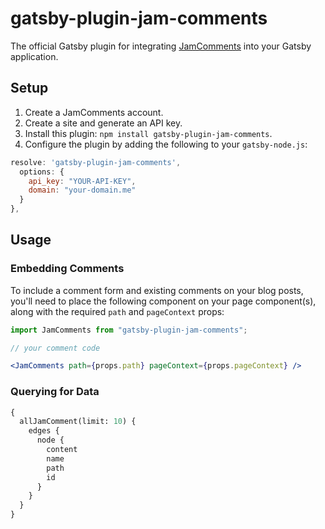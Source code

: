 # gatsby-plugin-jam-comments

The official Gatsby plugin for integrating [JamComments](https://jamcomments.com) into your Gatsby application.

## Setup

1. Create a JamComments account.
2. Create a site and generate an API key.
3. Install this plugin: `npm install gatsby-plugin-jam-comments`.
4. Configure the plugin by adding the following to your `gatsby-node.js`:

```js
resolve: 'gatsby-plugin-jam-comments',
  options: {
    api_key: "YOUR-API-KEY",
    domain: "your-domain.me"
  }
},
```

## Usage

### Embedding Comments

To include a comment form and existing comments on your blog posts, you'll need to place the following component on your page component(s), along with the required `path` and `pageContext` props:

```jsx
import JamComments from "gatsby-plugin-jam-comments";

// your comment code

<JamComments path={props.path} pageContext={props.pageContext} />
```

### Querying for Data

```graphql
{
  allJamComment(limit: 10) {
    edges {
      node {
        content
        name
        path
        id
      }
    }
  }
}
```
